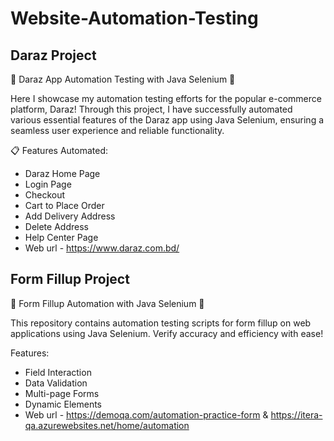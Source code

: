 # Website-Automation-Testing
## Daraz Project
📱 Daraz App Automation Testing with Java Selenium 🚀

Here I showcase my automation testing efforts for the popular e-commerce platform, Daraz! Through this project, I have successfully automated various essential features of the Daraz app using Java Selenium, ensuring a seamless user experience and reliable functionality.

📋 Features Automated:
* Daraz Home Page
* Login Page
* Checkout
* Cart to Place Order
* Add Delivery Address
* Delete Address
* Help Center Page
* Web url - https://www.daraz.com.bd/

## Form Fillup Project
📱 Form Fillup Automation with Java Selenium 🚀

This repository contains automation testing scripts for form fillup on web applications using Java Selenium. Verify accuracy and efficiency with ease!

Features:
* Field Interaction
* Data Validation
* Multi-page Forms
* Dynamic Elements
* Web url - https://demoqa.com/automation-practice-form & https://itera-qa.azurewebsites.net/home/automation
